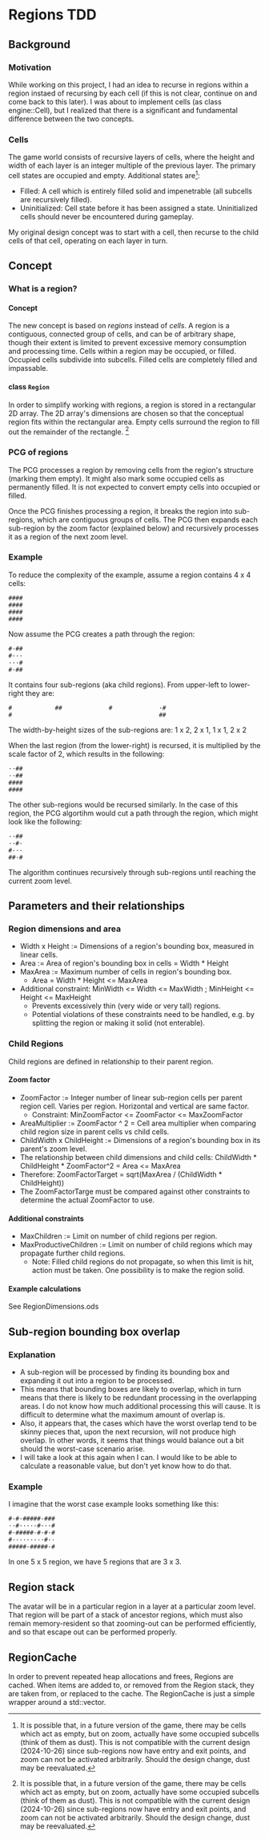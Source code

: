 Regions TDD
===========

Background
----------

### Motivation

While working on this project, I had an idea to recurse in regions within a region instaed of recursing by each cell (if this is not clear, continue on and come back to this later). I was about to implement cells (as class engine::Cell), but I realized that there is a significant and fundamental difference between the two concepts.

### Cells

The game world consists of recursive layers of cells, where the height and width of each layer is an integer multiple of the previous layer. The primary cell states are occupied and empty. Additional states are[^dust]:

- Filled: A cell which is entirely filled solid and impenetrable (all subcells are recursively filled).
- Uninitialized: Cell state before it has been assigned a state. Uninitialized cells should never be encountered during gameplay.

My original design concept was to start with a cell, then recurse to the child cells of that cell, operating on each layer in turn.

Concept
-------

### What is a region?

#### Concept

The new concept is based on *regions* instead of *cells*. A region is a contiguous, connected group of cells, and can be of arbitrary shape, though their extent is limited to prevent excessive memory consumption and processing time. Cells within a region may be occupied, or filled. Occupied cells subdivide into subcells. Filled cells are completely filled and impassable.

#### class `Region`

In order to simplify working with regions, a region is stored in a rectangular 2D array. The 2D array's dimensions are chosen so that the conceptual region fits within the rectangular area. Empty cells surround the region to fill out the remainder of the rectangle. [^dust]

### PCG of regions

The PCG processes a region by removing cells from the region's structure (marking them empty). It might also mark some occupied cells as permanently filled. It is not expected to convert empty cells into occupied or filled.

Once the PCG finishes processing a region, it breaks the region into sub-regions, which are contiguous groups of cells. The PCG then expands each sub-region by the zoom factor (explained below) and recursively processes it as a region of the next zoom level.

### Example

To reduce the complexity of the example, assume a region contains 4 x 4 cells:

```
####
####
####
####
```

Now assume the PCG creates a path through the region:

```
#·##
#··· 
···#
#·##
```

It contains four sub-regions (aka child regions). From upper-left to lower-right they are:

```
#            ##             #             ·#
#                                         ##
```

The width-by-height sizes of the sub-regions are: 1 x 2, 2 x 1, 1 x 1, 2 x 2

When the last region (from the lower-right) is recursed, it is multiplied by the scale factor of 2, which results in the following:

```
··##
··##
####
####
```

The other sub-regions would be recursed similarly. In the case of this region, the PCG algortihm would cut a path through the region, which might look like the following:

```
··##
··#·
#···
##·#
```

The algorithm continues recursively through sub-regions until reaching the current zoom level.

Parameters and their relationships
----------------------------------

### Region dimensions and area

- Width x Height := Dimensions of a region's bounding box, measured in linear cells.
- Area := Area of region's bounding box in cells = Width * Height
- MaxArea := Maximum number of cells in region's bounding box.
    - Area = Width * Height <= MaxArea
- Additional constraint: MinWidth <= Width <= MaxWidth ; MinHeight <= Height <= MaxHeight
    - Prevents excessively thin (very wide or very tall) regions.
    - Potential violations of these constraints need to be handled, e.g. by splitting the region or making it solid (not enterable).

### Child Regions

Child regions are defined in relationship to their parent region.

#### Zoom factor

- ZoomFactor := Integer number of linear sub-region cells per parent region cell. Varies per region. Horizontal and vertical are same factor.
    - Constraint: MinZoomFactor <= ZoomFactor <= MaxZoomFactor
- AreaMultiplier := ZoomFactor ^ 2 = Cell area multiplier when comparing child region size in parent cells vs child cells.
- ChildWidth x ChildHeight := Dimensions of a region's bounding box in its parent's zoom level.
- The relationship between child dimensions and child cells: ChildWidth * ChildHeight * ZoomFactor^2 = Area <= MaxArea
- Therefore: ZoomFactorTarget = sqrt(MaxArea / (ChildWidth * ChildHeight))
- The ZoomFactorTarge must be compared against other constraints to determine the actual ZoomFactor to use.

#### Additional constraints

- MaxChildren := Limit on number of child regions per region.
- MaxProductiveChildren := Limit on number of child regions which may propagate further child regions.
    - Note: Filled child regions do not propagate, so when this limit is hit, action must be taken. One possibility is to make the region solid.

#### Example calculations

See RegionDimensions.ods

Sub-region bounding box overlap
-------------------------------

### Explanation

- A sub-region will be processed by finding its bounding box and expanding it out into a region to be processed.
- This means that bounding boxes are likely to overlap, which in turn means that there is likely to be redundant processing in the overlapping areas. I do not know how much additional processing this will cause. It is difficult to determine what the maximum amount of overlap is.
- Also, it appears that, the cases which have the worst overlap tend to be skinny pieces that, upon the next recursion, will not produce high overlap. In other words, it seems that things would balance out a bit should the worst-case scenario arise.
- I will take a look at this again when I can. I would like to be able to calculate a reasonable value, but don't yet know how to do that.

### Example

I imagine that the worst case example looks something like this:

```
#·#·#####·###
··#·····#···#
#·#####·#·#·#
#·········#··
#####·#####·#
```

In one 5 x 5 region, we have 5 regions that are 3 x 3.

Region stack
------------

The avatar will be in a particular region in a layer at a particular zoom level. That region will be part of a stack of ancestor regions, which must also remain memory-resident so that zooming-out can be performed efficiently, and so that escape out can be performed properly.

RegionCache
-----------

In order to prevent repeated heap allocations and frees, Regions are cached. When items are added to, or removed from the Region stack, they are taken from, or replaced to the cache. The RegionCache is just a simple wrapper around a std::vector.


[^dust]: It is possible that, in a future version of the game, there may be cells which act as empty, but on zoom, actually have some occupied subcells (think of them as dust). This is not compatible with the current design (2024-10-26) since sub-regions now have entry and exit points, and zoom can not be activated arbitrarily. Should the design change, dust may be reevaluated.
